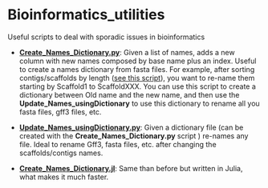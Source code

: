 # Bioinformatics_utilities
Useful scripts to deal with sporadic issues in bioinformatics

- [**Create_Names_Dictionary.py**](Create_Names_Dictionary.py): Given a list of names, adds a new column with new names composed by base name plus an index. Useful to create a names dictionary from fasta files. For example, after sorting contigs/scaffolds by length ([see this script](https://github.com/Magdoll/cDNA_Cupcake/blob/c150d827301048552d874404368c176d3de6c396/sequence/sort_fasta_by_len.py)), you want to re-name them starting by Scaffold1 to ScaffoldXXX. You can use this script to create a dictionary between Old name and the new name, and then use the **Update_Names_usingDictionary** to use this dictionary to rename all you fasta files, gff3 files, etc.

- [**Update_Names_usingDictionary.py**](Update_Names_usingDictionary.py): Given a dictionary file (can be created with the **Create_Names_Dictionary.py** script ) re-names any file. Ideal to rename Gff3, fasta files, etc. after changing the scaffolds/contigs names.

- [**Create_Names_Dictionary.jl**](Create_Names_Dictionary.jl): Same than before but written in Julia, what makes it much faster.
